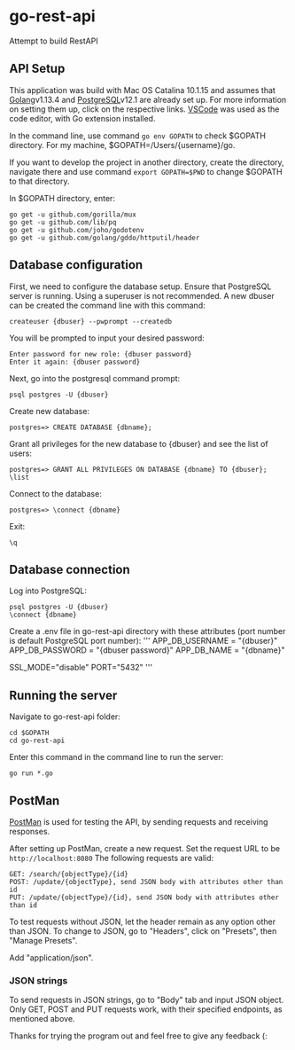 # go-rest-api
Attempt to build RestAPI

## API Setup

This application was build with Mac OS Catalina 10.1.15 and assumes that [Golang](https://golang.org/doc/install)v1.13.4 and [PostgreSQL](https://www.postgresql.org/download/)v12.1 are already set up. For more information on setting them up, click on the respective links.
[VSCode](https://code.visualstudio.com/download) was used as the code editor, with Go extension installed.

In the command line, use command ```go env GOPATH``` to check $GOPATH directory. For my machine, $GOPATH=/Users/{username}/go.

If you want to develop the project in another directory, create the directory, navigate there and use command ```export GOPATH=$PWD``` to change $GOPATH to that directory.

In $GOPATH directory, enter:
```
go get -u github.com/gorilla/mux
go get -u github.com/lib/pq
go get -u github.com/joho/godotenv
go get -u github.com/golang/gddo/httputil/header

```

## Database configuration

First, we need to configure the database setup. Ensure that PostgreSQL server is running. Using a superuser is not recommended. A new dbuser can be created the command line with this command:

```
createuser {dbuser} --pwprompt --createdb
```

You will be prompted to input your desired password:

```
Enter password for new role: {dbuser password}
Enter it again: {dbuser password}
```

Next, go into the postgresql command prompt:
```
psql postgres -U {dbuser}
```
Create new database:
```
postgres=> CREATE DATABASE {dbname};
```
Grant all privileges for the new database to {dbuser} and see the list of users:
```
postgres=> GRANT ALL PRIVILEGES ON DATABASE {dbname} TO {dbuser}; \list
```
Connect to the database:
```
postgres=> \connect {dbname}
```
Exit:
```
\q
```
## Database connection
Log into PostgreSQL: 
```
psql postgres -U {dbuser}
\connect {dbname}
```
Create a .env file in go-rest-api directory with these attributes (port number is default PostgreSQL port number):
'''
APP_DB_USERNAME = "{dbuser}"
APP_DB_PASSWORD = "{dbuser password}"
APP_DB_NAME = "{dbname}"

SSL_MODE="disable"
PORT="5432"
'''

## Running the server
Navigate to go-rest-api folder:
```
cd $GOPATH
cd go-rest-api
```
Enter this command in the command line to run the server:
```
go run *.go
```

## PostMan

[PostMan](https://www.getpostman.com/downloads/) is used for testing the API, by sending requests and receiving responses.

After setting up PostMan, create a new request. Set the request URL to be ```http://localhost:8080```
The following requests are valid:
```
GET: /search/{objectType}/{id}
POST: /update/{objectType}, send JSON body with attributes other than id
PUT: /update/{objectType}/{id}, send JSON body with attributes other than id
```
To test requests without JSON, let the header remain as any option other than JSON. To change to JSON, go to "Headers", click on "Presets", then "Manage Presets".

Add "application/json".

### JSON strings

To send requests in JSON strings, go to "Body" tab and input JSON object. Only GET, POST and PUT requests work, with their specified endpoints, as mentioned above.

Thanks for trying the program out and feel free to give any feedback (:
